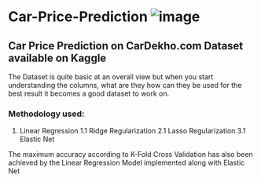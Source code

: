 # Car-Price-Prediction ![image](https://user-images.githubusercontent.com/29723720/115345816-f32ac980-a1cc-11eb-8de6-bf16f0870aaf.png)

## Car Price Prediction on CarDekho.com Dataset available on Kaggle

The Dataset is quite basic at an overall view but when you start understanding the columns, what are they how can they be used for the best result it becomes a good dataset to work on.

### Methodology used:

1. Linear Regression 
  1.1 Ridge Regularization 
  2.1 Lasso Regularization 
  3.1 Elastic Net 

The maximum accuracy according to K-Fold Cross Validation has also been achieved by the Linear Regression Model implemented along with Elastic Net
